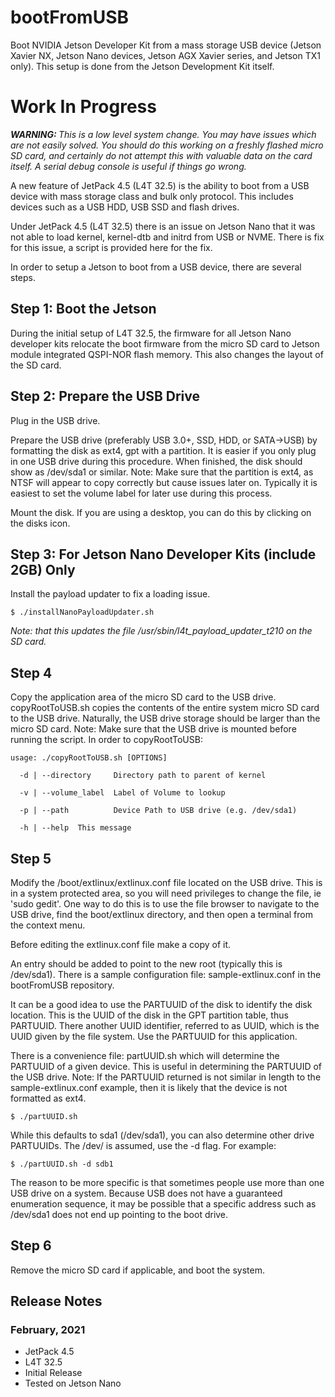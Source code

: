 # bootFromUSB
Boot NVIDIA Jetson Developer Kit from a mass storage USB device (Jetson Xavier NX, Jetson Nano devices, Jetson AGX Xavier series, and Jetson TX1 only). This setup is done from the Jetson Development Kit itself.

<h1>Work In Progress</h1>

<em><b>WARNING: </b>This is a low level system change. You may have issues which are not easily solved. You should do this working on a freshly flashed micro SD card, and certainly do not attempt this with valuable data on the card itself. A serial debug console is useful if things go wrong. </em>

A new feature of JetPack 4.5 (L4T 32.5) is the ability to boot from a USB device with mass storage class and bulk only protocol. This includes devices such as a USB HDD, USB SSD and flash drives.

Under JetPack 4.5 (L4T 32.5) there is an issue on Jetson Nano that it was not able to load kernel, kernel-dtb and initrd from USB or NVME. There is fix for this issue, a script is provided here for the fix.

In order to setup a Jetson to boot from a USB device, there are several steps.


## Step 1: Boot the Jetson
During the initial setup of L4T 32.5, the firmware for all Jetson Nano developer kits relocate the boot firmware from the micro SD card to Jetson module integrated QSPI-NOR flash memory. This also changes the layout of the SD card.

## Step 2: Prepare the USB Drive
Plug in the USB drive.

Prepare the USB drive (preferably USB 3.0+, SSD, HDD, or SATA->USB) by formatting the disk as ext4, gpt with a partition. It is easier if you only plug in one USB drive during this procedure. When finished, the disk should show as /dev/sda1 or similar. Note: Make sure that the partition is ext4, as NTSF will appear to copy correctly but cause issues later on. Typically it is easiest to set the volume label for later use during this process.

Mount the disk. If you are using a desktop, you can do this by clicking on the disks icon.

## Step 3: For Jetson Nano Developer Kits (include 2GB) Only

Install the payload updater to fix a loading issue.

```
$ ./installNanoPayloadUpdater.sh
```

<em>Note: that this updates the file /usr/sbin/l4t_payload_updater_t210 on the SD card.</em>

## Step 4
Copy the application area of the micro SD card to the USB drive. copyRootToUSB.sh copies the contents of the entire system micro SD card to the USB drive. Naturally, the USB drive storage should be larger than the micro SD card. Note: Make sure that the USB drive is mounted before running the script. In order to copyRootToUSB:

```
usage: ./copyRootToUSB.sh [OPTIONS]

  -d | --directory     Directory path to parent of kernel

  -v | --volume_label  Label of Volume to lookup

  -p | --path          Device Path to USB drive (e.g. /dev/sda1)

  -h | --help  This message
  ```

## Step 5
Modify the /boot/extlinux/extlinux.conf file located on the USB drive. This is in a system protected area, so you will need privileges to change the file, ie 'sudo gedit'. One way to do this is to use the file browser to navigate to the USB drive, find the boot/extlinux directory, and then open a terminal from the context menu. 

Before editing the extlinux.conf file make a copy of it. 

An entry should be added to point to the new root (typically this is /dev/sda1). There is a sample configuration file: sample-extlinux.conf in the bootFromUSB repository. 

It can be a good idea to use the PARTUUID of the disk to identify the disk location. This is the UUID of the disk in the GPT partition table, thus PARTUUID. There another UUID identifier, referred to as UUID, which is the UUID given by the file system. Use the PARTUUID for this application. 

There is a convenience file: partUUID.sh which will determine the PARTUUID of a given device. This is useful in determining the PARTUUID of the USB drive. Note: If the PARTUUID returned is not similar in length to the sample-extlinux.conf example, then it is likely that the device is not formatted as ext4.

```
$ ./partUUID.sh
```

While this defaults to sda1 (/dev/sda1), you can also determine other drive PARTUUIDs. The /dev/ is assumed, use the -d flag. For example:

```
$ ./partUUID.sh -d sdb1
```

The reason to be more specific is that sometimes people use more than one USB drive on a system. Because USB does not have a guaranteed enumeration sequence, it may be possible that a specific address such as /dev/sda1 does not end up pointing to the boot drive.

## Step 6

Remove the micro SD card if applicable, and boot the system.


<h2>Release Notes</h2>
<h3>February, 2021</h3>

* JetPack 4.5
* L4T 32.5
* Initial Release
* Tested on Jetson Nano





